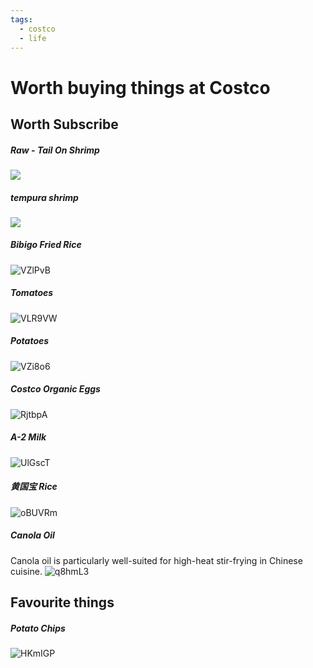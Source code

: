 ```yaml
---
tags:
  - costco
  - life
---
```

# Worth buying things at Costco
## Worth Subscribe
##### Raw - Tail On Shrimp
![](https://d2d8wwwkmhfcva.cloudfront.net/900x/filters:fill(FFF,true):format(jpg)/d2lnr5mha7bycj.cloudfront.net/product-image/file/large_844d5325-ee5a-4f17-a361-4a9d7f29c487.jpeg)
##### tempura shrimp
![](https://d1do1axor6p0u1.cloudfront.net/original/2X/2/2774c3e9324a049a9b3a5531ad05b2101a64cb98.jpeg)
##### Bibigo Fried Rice
![VZlPvB](https://webresources.aaaab3n.moe/uPic/VZlPvB.png)
##### Tomatoes
![VLR9VW](https://webresources.aaaab3n.moe/uPic/VLR9VW.png)
##### Potatoes
![VZi8o6](https://webresources.aaaab3n.moe/uPic/VZi8o6.png)
##### Costco Organic Eggs
![RjtbpA](https://webresources.aaaab3n.moe/uPic/RjtbpA.png)
##### A-2 Milk
![UlGscT](https://webresources.aaaab3n.moe/uPic/UlGscT.png)
##### 黄国宝 Rice
![oBUVRm](https://webresources.aaaab3n.moe/uPic/oBUVRm.png)
##### Canola Oil
Canola oil is particularly well-suited for high-heat stir-frying in Chinese cuisine.
![q8hmL3](https://webresources.aaaab3n.moe/uPic/q8hmL3.png)
## Favourite things
##### Potato Chips
![HKmIGP](https://webresources.aaaab3n.moe/uPic/HKmIGP.png)